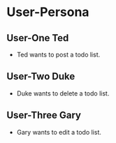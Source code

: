 # User-Persona

## User-One Ted
- Ted wants to post a todo list.

## User-Two Duke
- Duke wants to delete a todo list.

## User-Three Gary
- Gary wants to edit a todo list.
